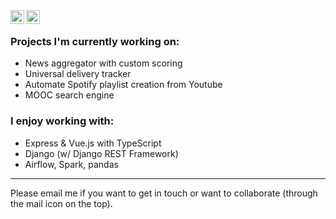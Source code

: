 <!--
**aadithpm/aadithpm** is a ✨ _special_ ✨ repository because its `README.md` (this file) appears on your GitHub profile.

Here are some ideas to get you started:

- 🔭 I’m currently working on ...
- 🌱 I’m currently learning ...
- 👯 I’m looking to collaborate on ...
- 🤔 I’m looking for help with ...
- 💬 Ask me about ...
- 📫 How to reach me: ...
- 😄 Pronouns: ...
- ⚡ Fun fact: ...
-->


<a href="https://www.linkedin.com/in/aadithpm/">
  <img align="left" alt="Aadith's LinkedIn" width="22px" src="https://cdn.jsdelivr.net/npm/simple-icons@v3/icons/linkedin.svg" />
</a>
<a href="mailto:aadithpm@gmail.com">
  <img align="left" alt="Email" width="22px" src="https://cdn.jsdelivr.net/npm/simple-icons@3.3.0/icons/mail-dot-ru.svg" />
</a>

<br/>

### Projects I'm currently working on:

* News aggregator with custom scoring
* Universal delivery tracker
* Automate Spotify playlist creation from Youtube
* MOOC search engine

### I enjoy working with:

* Express & Vue.js with TypeScript
* Django (w/ Django REST Framework)
* Airflow, Spark, pandas


----

Please email me if you want to get in touch or want to collaborate (through the mail icon on the top).
